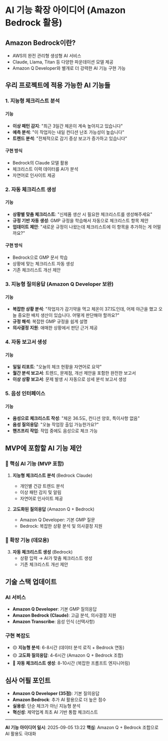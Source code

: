 # AI 기능 확장 아이디어 (Amazon Bedrock 활용)

## Amazon Bedrock이란?
- AWS의 완전 관리형 생성형 AI 서비스
- Claude, Llama, Titan 등 다양한 파운데이션 모델 제공
- Amazon Q Developer와 별개로 더 강력한 AI 기능 구현 가능

## 우리 프로젝트에 적용 가능한 AI 기능들

### 1. 지능형 체크리스트 분석
#### 기능
- **이상 패턴 감지**: "최근 3일간 체온이 계속 높아지고 있습니다"
- **예측 분석**: "이 작업자는 내일 컨디션 난조 가능성이 높습니다"
- **트렌드 분석**: "전체적으로 감기 증상 보고가 증가하고 있습니다"

#### 구현 방식
- Bedrock의 Claude 모델 활용
- 체크리스트 이력 데이터를 AI가 분석
- 자연어로 인사이트 제공

### 2. 자동 체크리스트 생성
#### 기능
- **상황별 맞춤 체크리스트**: "신제품 생산 시 필요한 체크리스트를 생성해주세요"
- **규정 기반 자동 생성**: GMP 규정을 학습해서 자동으로 체크리스트 항목 제안
- **업데이트 제안**: "새로운 규정이 나왔는데 체크리스트에 이 항목을 추가하는 게 어떨까요?"

#### 구현 방식
- Bedrock으로 GMP 문서 학습
- 상황에 맞는 체크리스트 자동 생성
- 기존 체크리스트 개선 제안

### 3. 지능형 질의응답 (Amazon Q Developer 보완)
#### 기능
- **복잡한 상황 분석**: "작업자가 감기약을 먹고 체온이 37.1도인데, 어제 야근을 했고 오늘 중요한 배치 생산이 있습니다. 어떻게 판단해야 할까요?"
- **규정 해석**: 복잡한 GMP 규정을 쉽게 설명
- **의사결정 지원**: 애매한 상황에서 판단 근거 제공

### 4. 자동 보고서 생성
#### 기능
- **일일 리포트**: "오늘의 체크 현황을 자연어로 요약"
- **월간 분석 보고서**: 트렌드, 문제점, 개선 제안을 포함한 완전한 보고서
- **이상 상황 보고서**: 문제 발생 시 자동으로 상세 분석 보고서 생성

### 5. 음성 인터페이스
#### 기능
- **음성으로 체크리스트 작성**: "체온 36.5도, 컨디션 양호, 특이사항 없음"
- **음성 질의응답**: "오늘 작업장 출입 가능한가요?"
- **핸즈프리 작업**: 작업 중에도 음성으로 체크 가능

## MVP에 포함할 AI 기능 제안

### 🌟 핵심 AI 기능 (MVP 포함)
1. **지능형 체크리스트 분석** (Bedrock Claude)
   - 개인별 건강 트렌드 분석
   - 이상 패턴 감지 및 알림
   - 자연어로 인사이트 제공

2. **고도화된 질의응답** (Amazon Q + Bedrock)
   - Amazon Q Developer: 기본 GMP 질문
   - Bedrock: 복잡한 상황 분석 및 의사결정 지원

### 🚀 확장 기능 (데모용)
3. **자동 체크리스트 생성** (Bedrock)
   - 상황 입력 → AI가 맞춤 체크리스트 생성
   - 기존 체크리스트 개선 제안

## 기술 스택 업데이트

### AI 서비스
- **Amazon Q Developer**: 기본 GMP 질의응답
- **Amazon Bedrock (Claude)**: 고급 분석, 의사결정 지원
- **Amazon Transcribe**: 음성 인식 (선택사항)

### 구현 복잡도
- 🟡 **지능형 분석**: 6-8시간 (데이터 분석 로직 + Bedrock 연동)
- 🟡 **고도화 질의응답**: 4-6시간 (Amazon Q + Bedrock 조합)
- 🔴 **자동 체크리스트 생성**: 8-10시간 (복잡한 프롬프트 엔지니어링)

## 심사 어필 포인트
- **Amazon Q Developer (35점)**: 기본 질의응답
- **Amazon Bedrock**: 추가 AI 활용으로 더 높은 점수
- **실용성**: 단순 체크가 아닌 지능형 분석
- **혁신성**: 제약업계 최초 AI 기반 통합 체크리스트

---
**AI 기능 아이디어 일시**: 2025-09-05 13:22
**핵심**: Amazon Q + Bedrock 조합으로 AI 활용도 극대화
